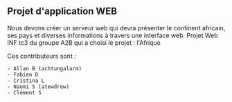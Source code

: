 ## Projet d'application WEB

Nous devons créer un serveur web qui devra présenter le continent africain, ses pays et diverses informations à travers une interface web.
Projet Web INF tc3 du groupe A2B qui a choisi le projet : l'Afrique

Ces contributeurs sont :

    - Allan B (achtungalarm)
    - Fabien D
    - Cristina L
    - Naomi S (atewdrew)
    - Clément S
